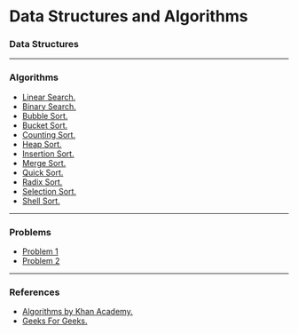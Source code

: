 Data Structures and Algorithms
==============================

### Data Structures

---

### Algorithms
- [Linear Search.](scripts/algorithms/linear_search.py)
- [Binary Search.](scripts/algorithms/binary_search.py)
- [Bubble Sort.](scripts/algorithms/bubble_sort.py)
- [Bucket Sort.](scripts/algorithms/bucket_sort.py)
- [Counting Sort.](scripts/algorithms/counting_sort.py)
- [Heap Sort.](scripts/algorithms/heap_sort.py)
- [Insertion Sort.](scripts/algorithms/insertion_sort.py)
- [Merge Sort.](scripts/algorithms/merge_sort.py)
- [Quick Sort.](scripts/algorithms/quick_sort.py)
- [Radix Sort.](scripts/algorithms/radix_sort.py)
- [Selection Sort.](scripts/algorithms/selection_sort.py)
- [Shell Sort.](scripts/algorithms/shell_sort.py)

---

### Problems
- [Problem 1](scripts/problems/problem1.py)
- [Problem 2](scripts/problems/problem2.py)

---

### References

- [Algorithms by Khan Academy.](https://www.khanacademy.org/computing/computer-science/algorithms)
- [Geeks For Geeks.](https://www.geeksforgeeks.org/)